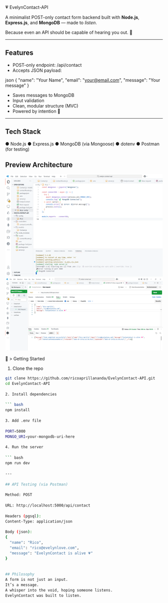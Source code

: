 💗 EvelynContact-API

A minimalist POST-only contact form backend built with **Node.js**, **Express.js**, and **MongoDB** — made to *listen*.

Because even an API should be capable of hearing you out. 🪽

---


## Features

- POST-only endpoint: /api/contact
- Accepts JSON payload:
  
json
  {
    "name": "Your Name",
    "email": "your@email.com",
    "message": "Your message"
  }

- Saves messages to MongoDB
- Input validation
- Clean, modular structure (MVC)
- Powered by intention 🖤

---


## Tech Stack

● Node.js
● Express.js
● MongoDB (via Mongoose)
● dotenv
● Postman (for testing)


## Preview Architecture

![Project Structure](assets/project-structure.png)
![POST Request](assets/post-request.png)

🍃 > Getting Started

1. Clone the repo

``` bash
git clone https://github.com/ricoaprillananda/EvelynContact-API.git
cd EvelynContact-API

2. Install dependencies

``` bash
npm install

3. Add .env file
   
PORT=5000
MONGO_URI=your-mongodb-uri-here

4. Run the server
   
``` bash
npm run dev

---

## API Testing (via Postman)

Method: POST

URL: http://localhost:5000/api/contact

Headers (pgsql):
Content-Type: application/json

Body (json):
{
  "name": "Rico",
  "email": "rico@evelynlove.com",
  "message": "EvelynContact is alive 💗"
}


## Philosophy
A form is not just an input.
It’s a message.
A whisper into the void, hoping someone listens.
EvelynContact was built to listen.

